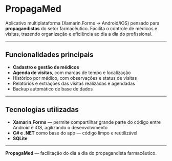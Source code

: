 # PropagaMed

Aplicativo multiplataforma (Xamarin.Forms -> Android/iOS) pensado para **propagandistas** do setor farmacêutico. Facilita o controle de médicos e visitas, trazendo organização e eficiência ao dia a dia do profissional.

---

## Funcionalidades principais

* **Cadastro e gestão de médicos**
* **Agenda de visitas**, com marcas de tempo e localização
* Histórico por médico, com observações e status de visitas
* Relatórios e extrações das visitas realizadas e agendadas
* Backup automático de base de dados

---

## Tecnologias utilizadas

* **Xamarin.Forms** — permite compartilhar grande parte do código entre Android e iOS, agilizando o desenvolvimento
* **C# e .NET** como base do app — código limpo e reutilizável
* **SQLite**

---

**PropagaMed** — facilitação do dia a dia do propagandista farmacêutico.
